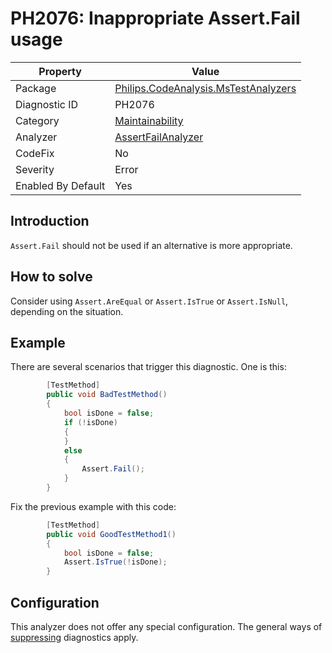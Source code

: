 # PH2076: Inappropriate Assert.Fail usage

| Property | Value  |
|--|--|
| Package | [Philips.CodeAnalysis.MsTestAnalyzers](https://www.nuget.org/packages/Philips.CodeAnalysis.MsTestAnalyzers) |
| Diagnostic ID | PH2076 |
| Category  | [Maintainability](../Maintainability.md) |
| Analyzer | [AssertFailAnalyzer](https://github.com/philips-software/roslyn-analyzers/blob/main/Philips.CodeAnalysis.MsTestAnalyzers/AssertFailAnalyzer.cs)
| CodeFix  | No |
| Severity | Error |
| Enabled By Default | Yes |

## Introduction

`Assert.Fail` should not be used if an alternative is more appropriate.

## How to solve

Consider using `Assert.AreEqual` or `Assert.IsTrue` or `Assert.IsNull`, depending on the situation.

## Example

There are several scenarios that trigger this diagnostic. One is this:
``` cs
        [TestMethod]
        public void BadTestMethod()
        {
            bool isDone = false;
            if (!isDone)
            {
            }
            else
            {
                Assert.Fail();
            }
        }
```
Fix the previous example with this code:
``` cs
        [TestMethod]
        public void GoodTestMethod1()
        {
            bool isDone = false;
            Assert.IsTrue(!isDone);
        }
```
## Configuration

This analyzer does not offer any special configuration. The general ways of [suppressing](https://learn.microsoft.com/en-us/dotnet/fundamentals/code-analysis/suppress-warnings) diagnostics apply.
